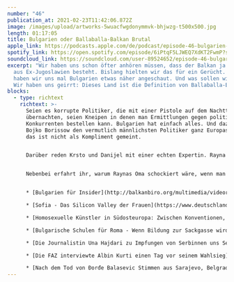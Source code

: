 ```yaml
---
number: "46"
publication_at: 2021-02-23T11:42:06.872Z
image: /images/upload/artworks-5wuacfwgdonymmvk-bhjwzg-t500x500.jpg
length: 01:17:05
title: Bulgarien oder Ballaballa-Balkan Brutal
apple_link: https://podcasts.apple.com/de/podcast/episode-46-bulgarien-oder-ballaballa-balkan-brutal/id1170436903?i=1000510238282
spotify_link: https://open.spotify.com/episode/6iPtqF5LJWEQ7XdKT2FwmP?si=cbo2JStDSKWK9NYaI8rMqQ
soundcloud_link: https://soundcloud.com/user-89524652/episode-46-bulgarien-oder-ballaballa-balkan-brutal
excerpt: "Wir haben uns schon öfter anhören müssen, dass der Balkan ja nicht nur
  aus Ex-Jugoslawien besteht. Bislang hielten wir das für ein Gerücht. Doch nun
  haben wir uns mal Bulgarien etwas näher angeschaut. Und was sollen wir sagen?
  Wir haben uns geirrt: Dieses Land ist die Definition von Ballaballa-Balkan."
blocks:
  - type: richtext
    richtext: >-
      Seien es korrupte Politiker, die mit einer Pistole auf dem Nachttisch
      übernachten, seien Kneipen in denen man Ermittlungen gegen politische
      Konkurrenten bestellen kann. Bulgarien hat einfach alles. Und dazu mit
      Bojko Borissow den vermutlich männlichsten Politiker ganz Europas - und
      das ist nicht als Kompliment gemeint.


      Darüber reden Krsto und Danijel mit einer echten Expertin. Rayna Breuer berichtet als Journalistin über Südosteuropa, stammt selbst aus Bulgarien und hat sich im Gegensatz zu ihren Gastgebern auch vorbereitet.


      Nebenbei erfahrt ihr, warum Raynas Oma schockiert wäre, wenn man ihr auf Kroatisch "Guten Appetit" wünschen würde, was es mit Draža Miyagović auf sich hat und welche Songs von Đorđe Balašević die Jungs und Rayna am liebsten hören.


      * [Bulgarien für Insider](http://balkanbiro.org/multimedia/videoreihe-bulgarien-fuer-insider) - eine Kurzfilmreihe von Rayna Breuer

      * [Sofia - Das Silicon Valley der Frauen](https://www.deutschlandfunk.de/bulgariens-hauptstadt-sofia-das-silicon-valley-der-frauen.795.de.html?dram:article_id=419483) (Rayna Breuer)

      * [Homosexuelle Künstler in Südosteuropa: Zwischen Konventionen, Kirche und Klischees](https://www.dw.com/de/homosexuelle-k%C3%BCnstler-in-s%C3%BCdosteuropa-zwischen-konventionen-kirche-und-klischees/a-53801198) (Rayna Breuer)

      * [Bulgarische Schulen für Roma - Wenn Bildung zur Sackgasse wird](https://www.deutschlandfunk.de/bulgarische-schulen-fuer-roma-wenn-bildung-zur-sackgasse.795.de.html?dram:article_id=429956) (von Rayna Breuer)

      * [Die Journalistin Una Hajdari zu Impfungen von Serbinnen uns Serben im Kosovo ](https://twitter.com/UnaHajdari/status/1363834794073870340)

      * [Die FAZ interviewte Albin Kurti einen Tag vor seinem Wahlsieg](https://www.faz.net/aktuell/politik/ausland/albin-kurti-im-gespraech-vor-der-parlementswahl-im-kosovo-17192645.html) (von Michael Martens)

      * [Nach dem Tod von Ðorđe Balasevic Stimmen aus Sarajevo, Belgrad, Priština und Zagreb](https://www.ard-wien.de/2021/02/22/abschied-von-djordje-balasevic/) (ARD Studio Wien)
---
```

